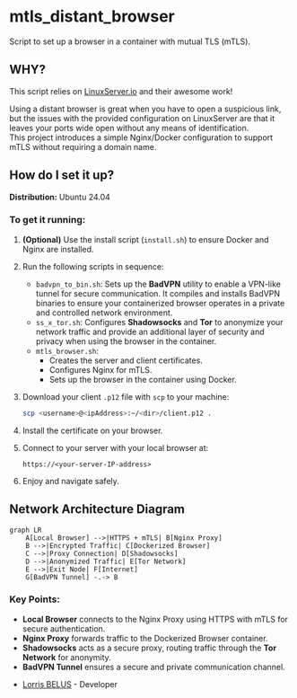 # mtls_distant_browser
Script to set up a browser in a container with mutual TLS (mTLS).

## WHY?
This script relies on [LinuxServer.io](https://docs.linuxserver.io) and their awesome work!

Using a distant browser is great when you have to open a suspicious link, but the issues with the provided configuration on LinuxServer are that it leaves your ports wide open without any means of identification.  
This project introduces a simple Nginx/Docker configuration to support mTLS without requiring a domain name.

## How do I set it up?
**Distribution:** Ubuntu 24.04

### To get it running:

1. **(Optional)** Use the install script (`install.sh`) to ensure Docker and Nginx are installed.

2. Run the following scripts in sequence:
   - `badvpn_to_bin.sh`: Sets up the **BadVPN** utility to enable a VPN-like tunnel for secure communication. It compiles and installs BadVPN binaries to ensure your containerized browser operates in a private and controlled network environment.
   - `ss_x_tor.sh`: Configures **Shadowsocks** and **Tor** to anonymize your network traffic and provide an additional layer of security and privacy when using the browser in the container.
   - `mtls_browser.sh`: 
     - Creates the server and client certificates.
     - Configures Nginx for mTLS.
     - Sets up the browser in the container using Docker.

3. Download your client `.p12` file with `scp` to your machine:
   ```sh
   scp <username>@<ipAddress>:~/<dir>/client.p12 .
   ```

4. Install the certificate on your browser.

5. Connect to your server with your local browser at:
   ```
   https://<your-server-IP-address>
   ```

6. Enjoy and navigate safely.

## Network Architecture Diagram

```mermaid
graph LR
    A[Local Browser] -->|HTTPS + mTLS| B[Nginx Proxy]
    B -->|Encrypted Traffic| C[Dockerized Browser]
    C -->|Proxy Connection| D[Shadowsocks]
    D -->|Anonymized Traffic| E[Tor Network]
    E -->|Exit Node| F[Internet]
    G[BadVPN Tunnel] -.-> B
```

### Key Points:
- **Local Browser** connects to the Nginx Proxy using HTTPS with mTLS for secure authentication.
- **Nginx Proxy** forwards traffic to the Dockerized Browser container.
- **Shadowsocks** acts as a secure proxy, routing traffic through the **Tor Network** for anonymity.
- **BadVPN Tunnel** ensures a secure and private communication channel.


* [Lorris BELUS](https://github.com/Lbelus) - Developer
```
